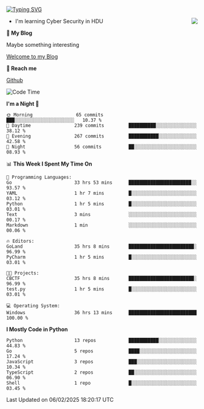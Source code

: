 [![Typing SVG](https://readme-typing-svg.herokuapp.com?font=Fira+Code&pause=1000&random=false&width=450&height=60&lines=Hello+%F0%9F%91%8B%F0%9F%8F%BB;I'm+JBNRZ)](https://git.io/typing-svg)

<a href="#">
  <img align="right" src="https://github-readme-stats.vercel.app/api?username=JBNRZ&show_icons=true&bg_color=15,f2f7fd,E0EAFC" />
</a>

- I'm learning Cyber Security in HDU

 **🌱 My Blog**

Maybe something interesting

[Welcome to my Blog](https://jbnrz.com.cn/)

 **💬 Reach me** 

[Github](https://github.com/JBNRZ)


<!--START_SECTION:waka-->
![Code Time](http://img.shields.io/badge/Code%20Time-943%20hrs%206%20mins-blue)

**I'm a Night 🦉** 

```text
🌞 Morning                65 commits          ███░░░░░░░░░░░░░░░░░░░░░░   10.37 % 
🌆 Daytime                239 commits         ██████████░░░░░░░░░░░░░░░   38.12 % 
🌃 Evening                267 commits         ███████████░░░░░░░░░░░░░░   42.58 % 
🌙 Night                  56 commits          ██░░░░░░░░░░░░░░░░░░░░░░░   08.93 % 
```


📊 **This Week I Spent My Time On** 

```text
💬 Programming Languages: 
Go                       33 hrs 53 mins      ███████████████████████░░   93.57 % 
YAML                     1 hr 7 mins         █░░░░░░░░░░░░░░░░░░░░░░░░   03.12 % 
Python                   1 hr 5 mins         █░░░░░░░░░░░░░░░░░░░░░░░░   03.01 % 
Text                     3 mins              ░░░░░░░░░░░░░░░░░░░░░░░░░   00.17 % 
Markdown                 1 min               ░░░░░░░░░░░░░░░░░░░░░░░░░   00.06 % 

🔥 Editors: 
GoLand                   35 hrs 8 mins       ████████████████████████░   96.99 % 
PyCharm                  1 hr 5 mins         █░░░░░░░░░░░░░░░░░░░░░░░░   03.01 % 

🐱‍💻 Projects: 
CBCTF                    35 hrs 8 mins       ████████████████████████░   96.99 % 
test.py                  1 hr 5 mins         █░░░░░░░░░░░░░░░░░░░░░░░░   03.01 % 

💻 Operating System: 
Windows                  36 hrs 13 mins      █████████████████████████   100.00 % 
```

**I Mostly Code in Python** 

```text
Python                   13 repos            ███████████░░░░░░░░░░░░░░   44.83 % 
Go                       5 repos             ████░░░░░░░░░░░░░░░░░░░░░   17.24 % 
JavaScript               3 repos             ███░░░░░░░░░░░░░░░░░░░░░░   10.34 % 
TypeScript               2 repos             ██░░░░░░░░░░░░░░░░░░░░░░░   06.90 % 
Shell                    1 repo              █░░░░░░░░░░░░░░░░░░░░░░░░   03.45 % 
```




 Last Updated on 06/02/2025 18:20:17 UTC
<!--END_SECTION:waka-->

